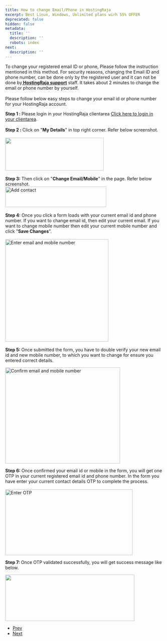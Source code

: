 ```yaml
---
title: How to change Email/Phone in HostingRaja
excerpt: Best Linux, Windows, Unlimited plans wirh 55% OFFER
deprecated: false
hidden: false
metadata:
  title: ''
  description: ''
  robots: index
next:
  description: ''
---
```

<div itemprop="articleBody">
    <p>To change your registered email ID or phone, Please follow the instruction mentioned in this method. For security reasons, changing the Email ID and phone number, can be done only by the registered user and it can not be done by<a href="https://www.hostingraja.in/hostingraja-complaints/"><b> HostingRaja support</b></a> staff. It takes about 2 minutes to change the email or phone number by yourself.<br /><br />Please follow below easy steps to change your email id or phone number for your HostingRaja account.</p>
    <p><strong>Step 1 : </strong>Please login in your HostingRaja clientarea <a href="https://www.hostingraja.in/login/clientarea.php" target="_blank" rel="noopener noreferrer">Click here to login in your clientarea</a>.<br /><br /><strong>Step 2 : </strong>Click on "<strong>My Details</strong>" in top right corner. Refer below screenshot.<br /><br /><img src="https://image.hostingraja.in/images/change-contact/change-contact-1.JPG" width="314" height="104" /><br /><br /><strong>Step 3: </strong>Then click on "<strong>Change Email/Mobile</strong>" in the page. Refer below screenshot.<br /><img src="https://image.hostingraja.in/images/change-contact/change-contact-2.JPG" alt="Add contact " width="322" height="65" /><br /><br /><strong>Step 4: </strong>Once you click a form loads with your current email id and phone number. If you want to change email id, then edit your current email. If you want to change mobile number then edit your current mobile number and click "<strong>Save Changes</strong>". <br /><br /><img src="https://image.hostingraja.in/images/change-contact/change-contact-31.JPG" alt="Enter email and mobile number " width="329" height="325" /><br /><br /><strong>Step 5: </strong>Once submitted the form, you have to double verify your new email id and new mobile number, to which you want to change for ensure you entered correct details.</p>
    <p><img src="https://image.hostingraja.in/images/change-contact/change-contact-42.JPG" alt="Confirm email and mobile number " width="366" height="305" /></p>
    <p><strong>Step 6: </strong>Once confirmed your email id or mobile in the form, you will get one OTP in your current registered email id and phone number. In the form you have enter your current contact details OTP to complete the process.<br /><br /><img src="https://image.hostingraja.in/images/change-contact/change-contact-52.JPG" alt="Enter OTP " width="406" height="209" /></p>
    <p><strong>Step 7: </strong>Once OTP validated successfully, you will get success message like below.</p>
    <p><img src="https://image.hostingraja.in/images/change-contact/change-contact-5.JPG" width="412" height="147" /></p>
    <p> </p>
</div>
<ul class="pager pagenav">
    <li class="previous"> <a class="hasTooltip" title="How to update DNS from Client Area" aria-label="Previous article: How to update DNS from Client Area" href="/how-tos/how-to-update-dns-from-client-area" rel="prev"> <span class="icon-chevron-left" aria-hidden="true"></span> <span aria-hidden="true">Prev</span> </a> </li>
    <li class="next"> <a class="hasTooltip" title="How to Install SSL Certificate" aria-label="Next article: How to Install SSL Certificate" href="/how-tos/how-to-install-ssl-certificate" rel="next"> <span aria-hidden="true">Next</span> <span class="icon-chevron-right" aria-hidden="true"></span> </a> </li>
</ul>
